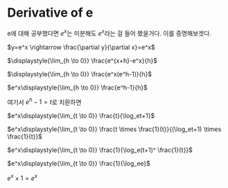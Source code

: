 # Derivative of e

e에 대해 공부했다면 $e^x$는 미분해도 $e^x$라는 걸 들어 봤을거다.
이를 증명해보겟다.

$y=e^x \rightarrow \frac{\partial y}{\partial x}=e^x$

$\displaystyle{\lim_{h \to 0}} \frac{e^{x+h}-e^x}{h}$

$\displaystyle{\lim_{h \to 0}} \frac{e^x(e^h-1)}{h}$

$e^x\displaystyle{\lim_{h \to 0}} \frac{e^h-1}{h}$

여기서 $e^h-1=t$로 치환하면

$e^x\displaystyle{\lim_{t \to 0}} \frac{t}{\log_et+1}$

$e^x\displaystyle{\lim_{t \to 0}} \frac{t \times \frac{1}{t}}{(\log_et+1) \times \frac{1}{t}}$

$e^x\displaystyle{\lim_{t \to 0}} \frac{1}{\log_e(t+1)^ \frac{1}{t}}$

$e^x\displaystyle{\lim_{t \to 0}} \frac{1}{\log_ee}$

$e^x \times 1 = e^x$
